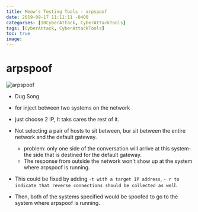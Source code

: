 ```yaml
---
title: Meow's Testing Tools - arpspoof
date: 2019-09-17 11:11:11 -0400
categories: [10CyberAttack, CyberAttackTools]
tags: [CyberAttack, CyberAttackTools]
toc: true
image:
---
```


# arpspoof 

![arpspoof](https://i.imgur.com/ZKZug7g.png)

- Dug Song
- for inject between two systems on the network
- just choose 2 IP, It taks cares the rest of it.

- Not selecting a pair of hosts to sit between, bur sit between the entire network and the default gateway. 
  - problem: only one side of the conversation will arrive at this system-the side that is destined for the default gateway. 
  - The response from outside the network won't show up at the system where arpspoof is running. 
- This could be fixed by adding `-t with a target IP address`, `- r to indicate that reverse connections should be collected as wel`l. 
- Then, both of the systems specified would be spoofed to go to the system where arpspoof is running.
